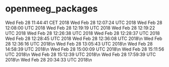# openmeeg_packages

Wed Feb 28 11:44:41 CET 2018
Wed Feb 28 12:07:24 UTC 2018
Wed Feb 28 12:08:00 UTC 2018
Wed Feb 28 12:19:19 UTC 2018
Wed Feb 28 12:19:22 UTC 2018
Wed Feb 28 12:26:38 UTC 2018
Wed Feb 28 12:28:37 UTC 2018
Wed Feb 28 12:28:45 UTC 2018
Wed Feb 28 12:36:08 UTC 2018\n
Wed Feb 28 12:36:16 UTC 2018\n
Wed Feb 28 13:05:43 UTC 2018\n
Wed Feb 28 14:58:39 UTC 2018\n
Wed Feb 28 15:00:09 UTC 2018\n
Wed Feb 28 15:11:56 UTC 2018\n
Wed Feb 28 15:12:39 UTC 2018\n
Wed Feb 28 17:59:39 UTC 2018\n
Wed Feb 28 20:34:33 UTC 2018\n
